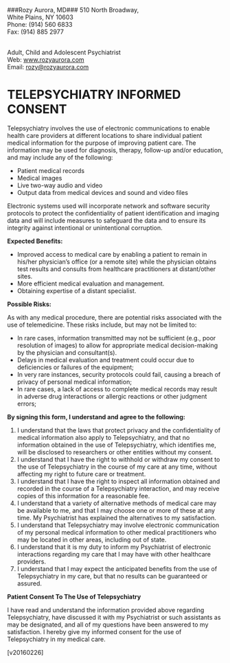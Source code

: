 ###Rozy Aurora, MD###
510 North Broadway,<br>
White Plains, NY 10603<br>
Phone: (914) 560 6833 <br>
Fax: (914) 885 2977 <br><br>

Adult, Child and Adolescent Psychiatrist<br>
Web: www.rozyaurora.com<br>
Email: rozy@rozyaurora.com<br>

TELEPSYCHIATRY INFORMED CONSENT
===========
Telepsychiatry involves the use of electronic communications to enable health care providers at different locations to share individual patient medical information for the purpose of improving patient care. The information may be used for diagnosis, therapy, follow-up and/or education, and may include any of the following:

- Patient medical records
- Medical images
- Live two-way audio and video
- Output data from medical devices and sound and video files

Electronic systems used will incorporate network and software security protocols to protect the confidentiality of patient identification and imaging data and will include measures to safeguard the data and to ensure its integrity against intentional or unintentional corruption.

**Expected Benefits:**

- Improved access to medical care by enabling a patient to remain in his/her physician’s office (or a remote site) while the physician obtains test results and consults from healthcare practitioners at distant/other sites.
- More efficient medical evaluation and management.
- Obtaining expertise of a distant specialist.

**Possible Risks:**

As with any medical procedure, there are potential risks associated with the use of telemedicine.  These risks include, but may not be limited to:

- In rare cases, information transmitted may not be sufficient (e.g., poor resolution of images) to allow for appropriate medical decision-making by the physician and consultant(s).
- Delays in medical evaluation and treatment could occur due to deficiencies or failures of the equipment;
- In very rare instances, security protocols could fail, causing a breach of privacy of personal medical information;
- In rare cases, a lack of access to complete medical records may result in adverse drug interactions or allergic reactions or other judgment errors;

**By signing this form, I understand and agree to the following:**

1.  I understand that the laws that protect privacy and the confidentiality of medical information also apply to Telepsychiatry, and that no information obtained in the use of Telepsychiatry, which identifies me, will be disclosed to researchers or other entities without my consent.
2.  I understand that I have the right to withhold or withdraw my consent to the use of Telepsychiatry in the course of my care at any time, without affecting my right to future care or treatment.
3.  I understand that I have the right to inspect all information obtained and recorded in the course of a Telepsychiatry interaction, and may receive copies of this information for a reasonable fee.
4.  I understand that a variety of alternative methods of medical care may be available to me, and that I may choose one or more of these at any time. My Psychiatrist has explained the alternatives to my satisfaction.
5.  I understand that Telepsychiatry may involve electronic communication of my personal medical information to other medical practitioners who may be located in other areas, including out of state.
6.  I understand that it is my duty to inform my Psychiatrist of electronic interactions regarding my care that I may have with other healthcare providers.
7.  I understand that I may expect the anticipated benefits from the use of Telepsychiatry in my care, but that no results can be guaranteed or assured.

**Patient Consent To The Use of Telepsychiatry**

I have read and understand the information provided above regarding Telepsychiatry, have discussed it with my Psychiatrist or such assistants as may be designated, and all of my questions have been answered to my satisfaction. I hereby give my informed consent for the use of Telepsychiatry in my medical care.

[v20160226]